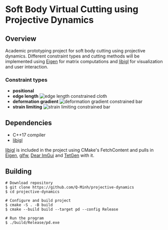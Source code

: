 # Soft Body Virtual Cutting using Projective Dynamics

## Overview

Academic prototyping project for soft body cutting using projective dynamics.
Different constraint types and cutting methods will be implemented 
using [Eigen](https://eigen.tuxfamily.org/index.php?title=Main_Page) for matrix computations and [libigl](https://libigl.github.io/) for visualization and 
user interaction.

### Constraint types
- **positional**
- **edge length**
  ![edge length constrained cloth](./doc/pd-cloth-edge-length.gif)
- **deformation gradient**
  ![deformation gradient constrained bar](./doc/pd-bar-deformation-gradient.gif)
- **strain limiting**
  ![strain limiting constrained bar](./doc/pd-bar-strain-limiting.gif)

## Dependencies

- C++17 compiler
- [libigl](https://libigl.github.io/)

[libigl](https://libigl.github.io/) is included in the project using CMake's FetchContent and pulls in [Eigen](https://eigen.tuxfamily.org/index.php?title=Main_Page), [glfw](https://www.glfw.org/), [Dear ImGui](https://github.com/ocornut/imgui) and [TetGen](http://wias-berlin.de/software/index.jsp?id=TetGen&lang=1) with it.

## Building

```
# Download repository
$ git clone https://github.com/Q-Minh/projective-dynamics
$ cd projective-dynamics

# Configure and build project
$ cmake -S . -B build
$ cmake --build build --target pd --config Release

# Run the program
$ ./build/Release/pd.exe
```
